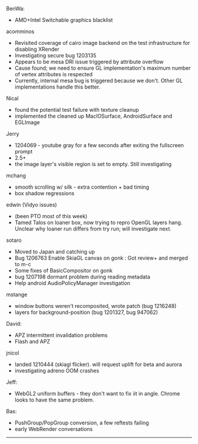 BenWa:
* AMD+Intel Switchable graphics blacklist



acomminos
* Revisited coverage of cairo image backend on the test infrastructure for disabling XRender
* Investigating secure bug 1203135
* Appears to be mesa DRI issue triggered by attribute overflow
* Cause found; we need to ensure GL implementation's maximum number of vertex attributes is respected
* Currently, internal mesa bug is triggered because we don't. Other GL implementations handle this better.



Nical
* found the potential test failure with texture cleanup
* implemented the cleaned up MacIOSurface, AndroidSurface and EGLImage



Jerry
* 1204069 - youtube gray for a few seconds after exiting the fullscreen prompt
* 2.5+
* the image layer's visible region is set to empty. Still investigating



mchang
* smooth scrolling w/ silk - extra contention + bad timing
* box shadow regressions



edwin (Vidyo issues)
* (been PTO most of this week)
* Tamed Talos on loaner box, now trying to repro OpenGL layers hang. Unclear why loaner run differs from try run; will investigate next.



sotaro
* Moved to Japan and catching up
* Bug 1206763 Enable SkiaGL canvas on gonk : Got review+ and merged to m-c
* Some fixes of BasicCompositor on gonk
* bug 1207198 dormant problem during reading metadata
* Help android AudioPolicyManager investigation



mstange
* window buttons weren't recomposited, wrote patch (bug 1216248)
* layers for background-position (bug 1201327, bug 947062)



David:
* APZ intermittent invalidation problems
* Flash and APZ



jnicol
* landed 1210444 (skiagl flicker). will request uplift for beta and aurora
* investigating adreno OOM crashes



Jeff:
*  WebGL2 uniform buffers - they don't want to fix iit in angle. Chrome looks to have the same problem.



Bas:
* PushGroup/PopGroup conversion, a few reftests failing
* early WebRender conversations

________________


